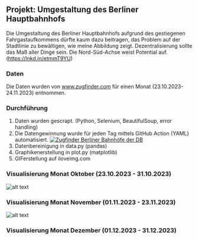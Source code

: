 ## Projekt: Umgestaltung des Berliner Hauptbahnhofs

Die Umgestaltung des Berliner Hauptbahnhofs aufgrund des gestiegenen Fahrgastaufkommens dürfte kaum dazu beitragen, das Problem auf der Stadtlinie zu bewältigen, wie meine Abbildung zeigt. Dezentralisierung sollte das Maß aller Dinge sein. Die Nord-Süd-Achse weist Potential auf.
(https://lnkd.in/etmmT9YU)

### Daten
Die Daten wurden von www.zugfinder.com für einen Monat (23.10.2023-24.11.2023) entnommen.

### Durchführung
1. Daten wurden gescrapt. (Python, Selenium, BeautifulSoup, error handling)
2. Die Datengewinnung wurde für jeden Tag mittels GitHub Action (YAML) automatisiert.
   [![Zugfinder Berliner Bahnhöfe der DB](https://github.com/JeanneDuPre/db_delay_zugfinder/actions/workflows/scrape_zugfinder.yml/badge.svg)](https://github.com/JeanneDuPre/db_delay_zugfinder/actions/workflows/scrape_zugfinder.yml)
4. Datenbereinigung in data.py (pandas)
5. Graphikenerstellung in plot.py (matplotlib)
6. GIFerstellung auf iloveimg.com

### Visualisierung Monat Oktober (23.10.2023 - 31.10.2023)
![alt text](https://github.com/JeanneDuPre/db_delay_zugfinder/blob/main/images/abfertigungszeiten_berliner_bahnh%C3%B6fe_DB_20231023_bis_20231031.gif)
### Visualisierung Monat November (01.11.2023 - 23.11.2023)
![alt text](https://github.com/JeanneDuPre/db_delay_zugfinder/blob/main/images/abfertigungszeiten_berliner_bahnh%C3%B6fe_DB_20231101_bis_20231123.gif)
### Visualisierung Monat Dezember (01.12.2023 - 31.12.2023)
